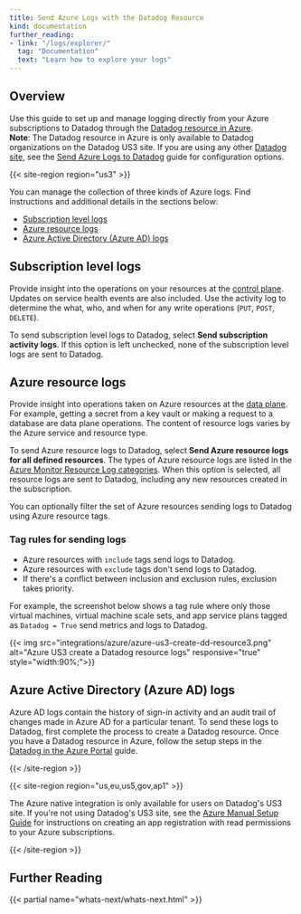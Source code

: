 ```yaml
---
title: Send Azure Logs with the Datadog Resource
kind: documentation
further_reading:
- link: "/logs/explorer/"
  tag: "Documentation"
  text: "Learn how to explore your logs"
---
```


## Overview

Use this guide to set up and manage logging directly from your Azure subscriptions to Datadog through the [Datadog resource in Azure][3].  
**Note**: The Datadog resource in Azure is only available to Datadog organizations on the Datadog US3 site. If you are using any other [Datadog site][1], see the [Send Azure Logs to Datadog][2] guide for configuration options.

{{< site-region region="us3" >}}

You can manage the collection of three kinds of Azure logs. Find instructions and additional details in the sections below:

   - [Subscription level logs](#subscription-level-logs)
   - [Azure resource logs](#azure-resource-logs)
   - [Azure Active Directory (Azure AD) logs](#azure-active-directory-azure-ad-logs)

## Subscription level logs 

Provide insight into the operations on your resources at the [control plane][1]. Updates on service health events are also included. Use the activity log to determine the what, who, and when for any write operations (`PUT`, `POST`, `DELETE`).

To send subscription level logs to Datadog, select **Send subscription activity logs**. If this option is left unchecked, none of the subscription level logs are sent to Datadog.

## Azure resource logs 

Provide insight into operations taken on Azure resources at the [data plane][1]. For example, getting a secret from a key vault or making a request to a database are data plane operations. The content of resource logs varies by the Azure service and resource type.

To send Azure resource logs to Datadog, select **Send Azure resource logs for all defined resources**. The types of Azure resource logs are listed in the [Azure Monitor Resource Log categories][2]. When this option is selected, all resource logs are sent to Datadog, including any new resources created in the subscription.

You can optionally filter the set of Azure resources sending logs to Datadog using Azure resource tags.

### Tag rules for sending logs

- Azure resources with `include` tags send logs to Datadog.
- Azure resources with `exclude` tags don't send logs to Datadog.
- If there's a conflict between inclusion and exclusion rules, exclusion takes priority.

For example, the screenshot below shows a tag rule where only those virtual machines, virtual machine scale sets, and app service plans tagged as `Datadog = True` send metrics and logs to Datadog.

{{< img src="integrations/azure/azure-us3-create-dd-resource3.png" alt="Azure US3 create a Datadog resource logs" responsive="true" style="width:90%;">}}

## Azure Active Directory (Azure AD) logs 

Azure AD logs contain the history of sign-in activity and an audit trail of changes made in Azure AD for a particular tenant. To send these logs to Datadog, first complete the process to create a Datadog resource. Once you have a Datadog resource in Azure, follow the setup steps in the [Datadog in the Azure Portal][3] guide.

[1]: https://docs.microsoft.com/en-us/azure/azure-resource-manager/management/control-plane-and-data-plane
[2]: https://docs.microsoft.com/en-us/azure/azure-monitor/essentials/resource-logs-categories
[3]: https://docs.datadoghq.com/integrations/guide/azure-portal/#azure-active-directory-logs
[4]: https://portal.azure.com/#blade/HubsExtension/BrowseResource/resourceType/Microsoft.Datadog%2Fmonitors
{{< /site-region >}}

{{< site-region region="us,eu,us5,gov,ap1" >}}

<div class="alert alert-warning">The Azure native integration is only available for users on Datadog's US3 site. If you're not using Datadog's US3 site, see the <a href="https://docs.datadoghq.com/integrations/guide/azure-manual-setup/" target="_blank">Azure Manual Setup Guide</a> for instructions on creating an app registration with read permissions to your Azure subscriptions.</div>

{{< /site-region >}}

## Further Reading

{{< partial name="whats-next/whats-next.html" >}}


[1]: /getting_started/site/
[2]: /logs/guide/azure-logging-guide
[3]: https://learn.microsoft.com/en-us/azure/partner-solutions/datadog/